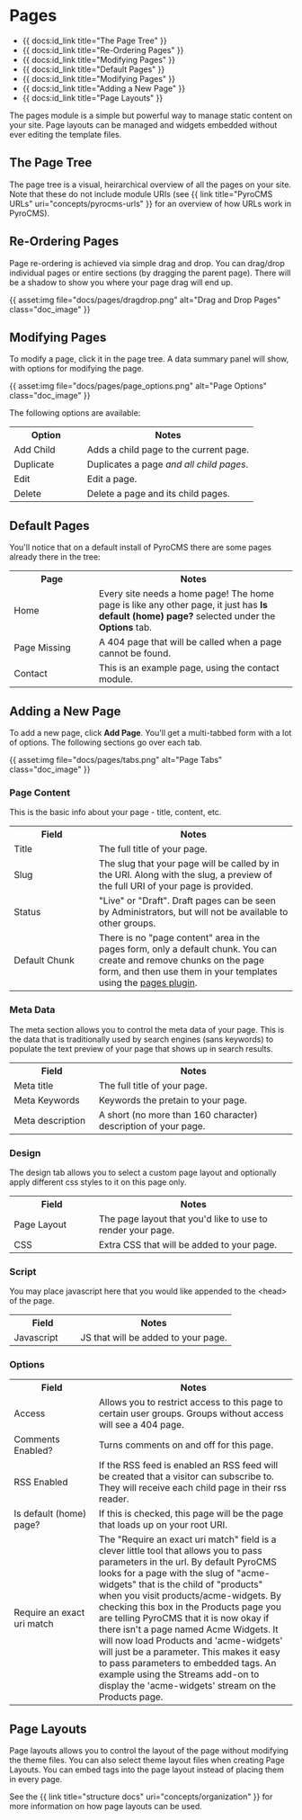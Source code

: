 # Pages

* {{ docs:id_link title="The Page Tree" }}
* {{ docs:id_link title="Re-Ordering Pages" }}
* {{ docs:id_link title="Modifying Pages" }}
* {{ docs:id_link title="Default Pages" }}
* {{ docs:id_link title="Modifying Pages" }}
* {{ docs:id_link title="Adding a New Page" }}
* {{ docs:id_link title="Page Layouts" }}

The pages module is a simple but powerful way to manage static content on your site. Page layouts can be managed and widgets embedded without ever editing the template files.

## The Page Tree

The page tree is a visual, heirarchical overview of all the pages on your site. Note that these do not include module URIs (see {{ link title="PyroCMS URLs" uri="concepts/pyrocms-urls" }} for an overview of how URLs work in PyroCMS).

## Re-Ordering Pages

Page re-ordering is achieved via simple drag and drop. You can drag/drop individual pages or entire sections (by dragging the parent page). There will be a shadow to show you where your page drag will end up.

{{ asset:img file="docs/pages/dragdrop.png" alt="Drag and Drop Pages" class="doc_image" }}

## Modifying Pages

To modify a page, click it in the page tree. A data summary panel will show, with options for modifying the page.

{{ asset:img file="docs/pages/page\_options.png" alt="Page Options" class="doc_image" }}

The following options are available:

<table>
	<tr>
		<th width="30%">Option</th>
		<th>Notes</th>
	</tr>
	<tr>
		<td>Add Child</td>
		<td>Adds a child page to the current page.</td>
	</tr>
	<tr>
		<td>Duplicate</td>
		<td>Duplicates a page <em>and all child pages</em>.</td>
	</tr>
	<tr>
		<td>Edit</td>
		<td>Edit a page.</td>
	</tr>
	<tr>
		<td>Delete</td>
		<td>Delete a page and its child pages.</td>
	</tr>
</table>

## Default Pages

You'll notice that on a default install of PyroCMS there are some pages already there in the tree:

<table>
	<tr>
		<th width="30%">Page</th>
		<th>Notes</th>
	</tr>
	<tr>
		<td>Home</td>
		<td>Every site needs a home page! The home page is like any other page, it just has <strong>Is default (home) page?</strong> selected under the <strong>Options</strong> tab.</td>
	</tr>
	<tr>
		<td>Page Missing</td>
		<td>A 404 page that will be called when a page cannot be found.</td>
	</tr>
	<tr>
		<td>Contact</td>
		<td>This is an example page, using the contact module.</td>
	</tr>
</table>

## Adding a New Page

To add a new page, click **Add Page**. You'll get a multi-tabbed form with a lot of options. The following sections go over each tab.

{{ asset:img file="docs/pages/tabs.png" alt="Page Tabs" class="doc_image" }}

### Page Content

This is the basic info about your page - title, content, etc.

<table>
	<tr>
		<th width="30%">Field</th>
		<th>Notes</th>
	</tr>
	<tr>
		<td>Title</td>
		<td>The full title of your page.</td>
	</tr>
	<tr>
		<td>Slug</td>
		<td>The slug that your page will be called by in the URI. Along with the slug, a preview of the full URI of your page is provided.</td>
	</tr>
	<tr>
		<td>Status</td>
		<td>"Live" or "Draft". Draft pages can be seen by Administrators, but will not be available to other groups.</td>
	</tr>
	<tr>
		<td>Default Chunk</td>
		<td>There is no "page content" area in the pages form, only a default chunk. You can create and remove chunks on the page form, and then use them in your templates using the <a href="plugins/pages">pages plugin</a>.</td>
	</tr>
</table>

### Meta Data

The meta section allows you to control the meta data of your page. This is the data that is traditionally used by search engines (sans keywords) to populate the text preview of your page that shows up in search results.

<table>
	<tr>
		<th width="30%">Field</th>
		<th>Notes</th>
	</tr>
	<tr>
		<td>Meta title</td>
		<td>The full title of your page.</td>
	</tr>
	<tr>
		<td>Meta Keywords</td>
		<td>Keywords the pretain to your page.</td>
	</tr>
	<tr>
		<td>Meta description</td>
		<td>A short (no more than 160 character) description of your page.</td>
	</tr>
</table>

### Design

The design tab allows you to select a custom page layout and optionally apply different css styles to it on this page only.

<table>
	<tr>
		<th width="30%">Field</th>
		<th>Notes</th>
	</tr>
	<tr>
		<td>Page Layout</td>
		<td>The page layout that you'd like to use to render your page.</td>
	</tr>
	<tr>
		<td>CSS</td>
		<td>Extra CSS that will be added to your page.</td>
	</tr>
</table>

### Script

You may place javascript here that you would like appended to the &lt;head&gt; of the page.

<table>
	<tr>
		<th width="30%">Field</th>
		<th>Notes</th>
	</tr>
	<tr>
		<td>Javascript</td>
		<td>JS that will be added to your page.</td>
	</tr>

</table>

### Options

<table>
	<tr>
		<th width="30%">Field</th>
		<th>Notes</th>
	</tr>
	<tr>
		<td>Access</td>
		<td>Allows you to restrict access to this page to certain user groups. Groups without access will see a 404 page.</td>
	</tr>
	<tr>
		<td>Comments Enabled?</td>
		<td>Turns comments on and off for this page.</td>
	</tr>
	<tr>
		<td>RSS Enabled</td>
		<td>If the RSS feed is enabled an RSS feed will be created that a visitor can subscribe to. They will receive each child page in their rss reader.</td>
	</tr>
	<tr>
		<td>Is default (home) page?</td>
		<td>If this is checked, this page will be the page that loads up on your root URI.</td>
	</tr>
	<tr>
		<td>Require an exact uri match</td>
		<td>The "Require an exact uri match" field is a clever little tool that allows you to pass parameters in the url. By default PyroCMS looks for a page with the slug of "acme-widgets" that is the child of "products" when you visit products/acme-widgets. By checking this box in the Products page you are telling PyroCMS that it is now okay if there isn't a page named Acme Widgets. It will now load Products and 'acme-widgets' will just be a parameter. This makes it easy to pass parameters to embedded tags. An example using the Streams add-on to display the 'acme-widgets' stream on the Products page.</td>
	</tr>
</table>

## Page Layouts

Page layouts allows you to control the layout of the page without modifying the theme files. You can also select theme layout files when creating Page Layouts. You can embed tags into the page layout instead of placing them in every page.

See the {{ link title="structure docs" uri="concepts/organization" }} for more information on how page layouts can be used.

